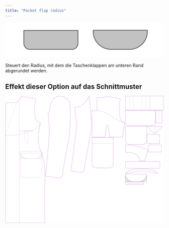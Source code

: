 ```yaml
---
title: "Pocket flap radius"
---
```


![Taschenlaschenradius](pocketflapradius.svg)

Steuert den Radius, mit dem die Taschenklappen am unteren Rand abgerundet werden.

## Effekt dieser Option auf das Schnittmuster

![Dieses Bild zeigt den Effekt dieser Option, indem es mehrere Varianten überlagert, die einen anderen Wert für diese Option haben](carlton_pocketflapradius_sample.svg "Effekt dieser Option auf das Schnittmuster")
